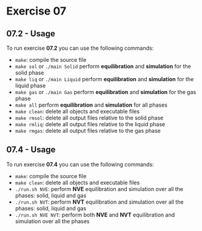 # Exercise 07

## 07.2 - Usage
To run exercise **07.2** you can use the following commands:
- `make`: compile the source file
- `make sol` or `./main Solid` perform **equilibration** and **simulation** for the solid phase
- `make liq` or `./main Liquid` perform **equilibration** and **simulation** for the liquid phase
- `make gas` or `./main Gas` perform **equilibration** and **simulation** for the gas phase
- `make all` perform **equilibration** and **simulation** for all phases
- `make clean`: delete all objects and executable files
- `make rmsol`: delete all output files relative to the solid phase
- `make rmliq`: delete all output files relative to the liquid phase
- `make rmgas`: delete all output files relative to the gas phase


## 07.4 - Usage
To run exercise **07.4** you can use the following commands:
- `make`: compile the source file 
- `make clean`: delete all objects and executable files
- `./run.sh NVE`: perform **NVE** equilibration and simulation over all the phases: solid, liquid and gas
- `./run.sh NVT`: perform **NVT** equilibration and simulation over all the phases: solid, liquid and gas
- `./run.sh NVE NVT`: perform both **NVE** and **NVT** equilibration and simulation over all the phases